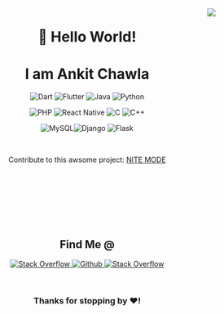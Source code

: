 
<img align = 'right' src = 'https://media.giphy.com/media/Qc0BxWM9TxljvJug2x/giphy.gif?cid=790b7611aa14031010c5f5e1104900da5da5e93dfaec117a&rid=giphy.gif&ct=g'>
<h1 align  = 'center'>👋 Hello World!</h1>
<h1 align  = 'center'>I am Ankit Chawla </h1> 

<p align = 'center'>
<img src="https://img.shields.io/badge/dart-%230175C2.svg?style=for-the-badge&amp;logo=dart&amp;logoColor=white" alt="Dart"> <img src="https://img.shields.io/badge/Flutter-%2302569B.svg?style=for-the-badge&amp;logo=Flutter&amp;logoColor=white" alt="Flutter"> <img src="https://img.shields.io/badge/java-%23ED8B00.svg?style=for-the-badge&amp;logo=java&amp;logoColor=white" alt="Java"> <img src="https://img.shields.io/badge/python-3670A0?style=for-the-badge&amp;logo=python&amp;logoColor=ffdd54" alt="Python">
</p>
<p align = 'center'> <img src="https://img.shields.io/badge/php-%23777BB4.svg?style=for-the-badge&amp;logo=php&amp;logoColor=white" alt="PHP"> <img src="https://img.shields.io/badge/react_native-%2320232a.svg?style=for-the-badge&amp;logo=react&amp;logoColor=%2361DAFB" alt="React Native"> <img src="https://img.shields.io/badge/c-%2300599C.svg?style=for-the-badge&amp;logo=c&amp;logoColor=white" alt="C"> <img src="https://img.shields.io/badge/c++-%2300599C.svg?style=for-the-badge&amp;logo=c%2B%2B&amp;logoColor=white" alt="C++"><br>
</p>

<p align = 'center'>
  <img src="https://img.shields.io/badge/mysql-%2300f.svg?style=for-the-badge&amp;logo=mysql&amp;logoColor=white" alt="MySQL"><img src="https://img.shields.io/badge/django-%23092E20.svg?style=for-the-badge&amp;logo=django&amp;logoColor=white" alt="Django"> <img src="https://img.shields.io/badge/flask-%23000.svg?style=for-the-badge&amp;logo=flask&amp;logoColor=white" alt="Flask"></p>
</p>
<br>
<p align = 'center'>Contribute to this awsome project: <a href = 'https://github.com/thechawla225/NIte-Mode'>NITE MODE</a></p>
<br>
<br>
<br>
<br>

<br>
<br>
<h2 align = 'center'>Find Me @</h2>

<p align = 'center'><a href = "https://stackoverflow.com/users/11549120/ankit-chawla"><img src="https://img.shields.io/badge/-Stackoverflow-FE7A16?style=for-the-badge&amp;logo=stack-overflow&amp;logoColor=white" alt="Stack Overflow"></a><a href = "https://github.com/thechawla225"> <img src="https://img.shields.io/badge/github-%23121011.svg?style=for-the-badge&logo=github&logoColor=white" alt="Github"></a><a href = "https://www.linkedin.com/in/ankit-chawla-7839a7135/"> <img src="https://img.shields.io/badge/linkedin-%230077B5.svg?style=for-the-badge&logo=linkedin&logoColor=white" alt="Stack Overflow"></a></p></p>
</p>

<br>
<h3 align = 'center'>Thanks for stopping by ❤️!</h3>


